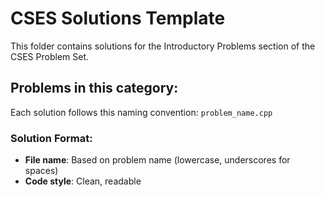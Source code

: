 # CSES Solutions Template

This folder contains solutions for the Introductory Problems section of the CSES Problem Set.

## Problems in this category:

Each solution follows this naming convention: `problem_name.cpp` 

### Solution Format:
- **File name**: Based on problem name (lowercase, underscores for spaces)
- **Code style**: Clean, readable

